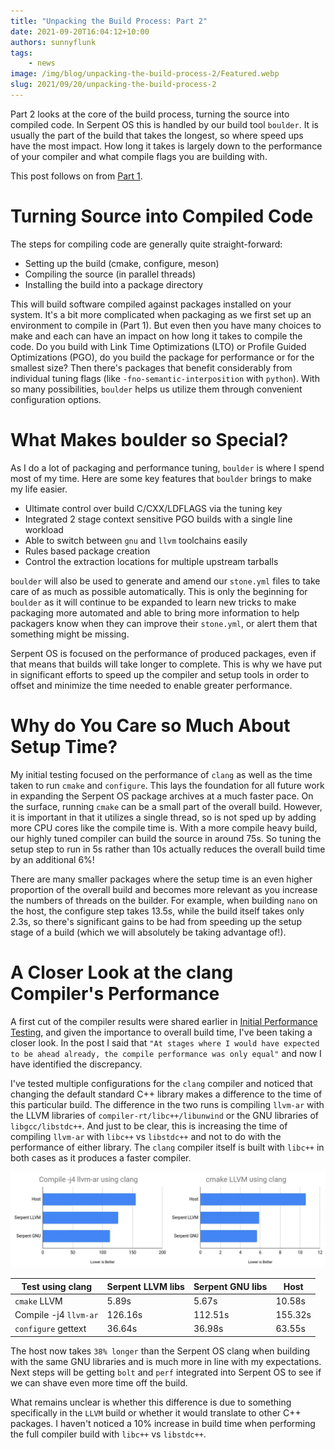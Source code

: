 ```yaml
---
title: "Unpacking the Build Process: Part 2"
date: 2021-09-20T16:04:12+10:00
authors: sunnyflunk
tags:
    - news
image: /img/blog/unpacking-the-build-process-2/Featured.webp
slug: 2021/09/20/unpacking-the-build-process-2
---
```


Part 2 looks at the core of the build process, turning the source into compiled code. In Serpent OS this is handled by
our build tool `boulder`. It is usually the part of the build that takes the longest, so where speed ups have the most
impact. How long it takes is largely down to the performance of your compiler and what compile flags you are building
with.

<!--truncate-->

This post follows on from [Part 1](/blog/2021/08/25/unpacking-the-build-process-part-1).

# Turning Source into Compiled Code

The steps for compiling code are generally quite straight-forward:
- Setting up the build (cmake, configure, meson)
- Compiling the source (in parallel threads)
- Installing the build into a package directory

This will build software compiled against packages installed on your system. It's a bit more complicated when packaging
as we first set up an environment to compile in (Part 1). But even then you have many choices to make and each can have
an impact on how long it takes to compile the code. Do you build with Link Time Optimizations (LTO) or Profile Guided
Optimizations (PGO), do you build the package for performance or for the smallest size? Then there's packages that
benefit considerably from individual tuning flags (like `-fno-semantic-interposition` with `python`). With so many
possibilities, `boulder` helps us utilize them through convenient configuration options.

# What Makes boulder so Special?

As I do a lot of packaging and performance tuning, `boulder` is where I spend most of my time. Here are some key
features that `boulder` brings to make my life easier.

 - Ultimate control over build C/CXX/LDFLAGS via the tuning key
 - Integrated 2 stage context sensitive PGO builds with a single line workload
 - Able to switch between `gnu` and `llvm` toolchains easily
 - Rules based package creation
 - Control the extraction locations for multiple upstream tarballs

`boulder` will also be used to generate and amend our `stone.yml` files to take care of as much as possible
automatically. This is only the beginning for `boulder` as it will continue to be expanded to learn new tricks to make
packaging more automated and able to bring more information to help packagers know when they can improve their
`stone.yml`, or alert them that something might be missing.

Serpent OS is focused on the performance of produced packages, even if that means that builds will take longer to
complete. This is why we have put in significant efforts to speed up the compiler and setup tools in order to offset and
minimize the time needed to enable greater performance.

# Why do You Care so Much About Setup Time?

My initial testing focused on the performance of `clang` as well as the time taken to run `cmake` and `configure`. This
lays the foundation for all future work in expanding the Serpent OS package archives at a much faster pace. On the
surface, running `cmake` can be a small part of the overall build. However, it is important in that it utilizes a single
thread, so is not sped up by adding more CPU cores like the compile time is. With a more compile heavy build, our
highly tuned compiler can build the source in around 75s. So tuning the setup step to run in 5s rather than 10s actually
reduces the overall build time by an additional 6%!

There are many smaller packages where the setup time is an even higher proportion of the overall build and becomes more
relevant as you increase the numbers of threads on the builder. For example, when building `nano` on the host, the
configure step takes 13.5s, while the build itself takes only 2.3s, so there's significant gains to be had from speeding
up the setup stage of a build (which we will absolutely be taking advantage of!).

# A Closer Look at the clang Compiler's Performance

A first cut of the compiler results were shared earlier in [Initial Performance Testing](../blog/2021/08/02/initial-performance-testing),
and given the importance to overall build time, I've been taking a closer look. In the post I said that `"At stages
where I would have expected to be ahead already, the compile performance was only equal"` and now I have identified the
discrepancy.

I've tested multiple configurations for the `clang` compiler and noticed that changing the default standard C++ library
makes a difference to the time of this particular build. The difference in the two runs is compiling `llvm-ar` with the
LLVM libraries of `compiler-rt/libc++/libunwind` or the GNU libraries of `libgcc/libstdc++`. And just to be clear, this
is increasing the time of compiling `llvm-ar` with `libc++` vs `libstdc++` and not to do with the performance of either
library. The `clang` compiler itself is built with `libc++` in both cases as it produces a faster compiler.

![img](/img/blog/unpacking-the-build-process-2/Featured.webp)


| Test using clang      | Serpent LLVM libs | Serpent GNU libs |  Host        |
|-----------------------|-------------------|------------------|--------------|
| `cmake` LLVM          | 5.89s             | 5.67s            |  10.58s      |
| Compile -j4 `llvm-ar` | 126.16s           | 112.51s          |  155.32s     |
| `configure` gettext   | 36.64s            | 36.98s           |  63.55s      |

The host now takes `38% longer` than the Serpent OS clang when building with the same GNU libraries and is much more in
line with my expectations. Next steps will be getting `bolt` and `perf` integrated into Serpent OS to see if we can
shave even more time off the build.

What remains unclear is whether this difference is due to something specifically in the `LLVM` build or whether it would
translate to other C++ packages. I haven't noticed a 10% increase in build time when performing the full compiler
build with `libc++` vs `libstdc++`.
